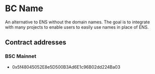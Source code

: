 # BC Name

An alternative to ENS without the domain names. The goal is to integrate
with many projects to enable users to easily use names in place of ENS.

## Contract addresses

### BSC Mainnet
- 0x5f48045052E8e5D500B3Ad6E1c96B02dd224Ba03

